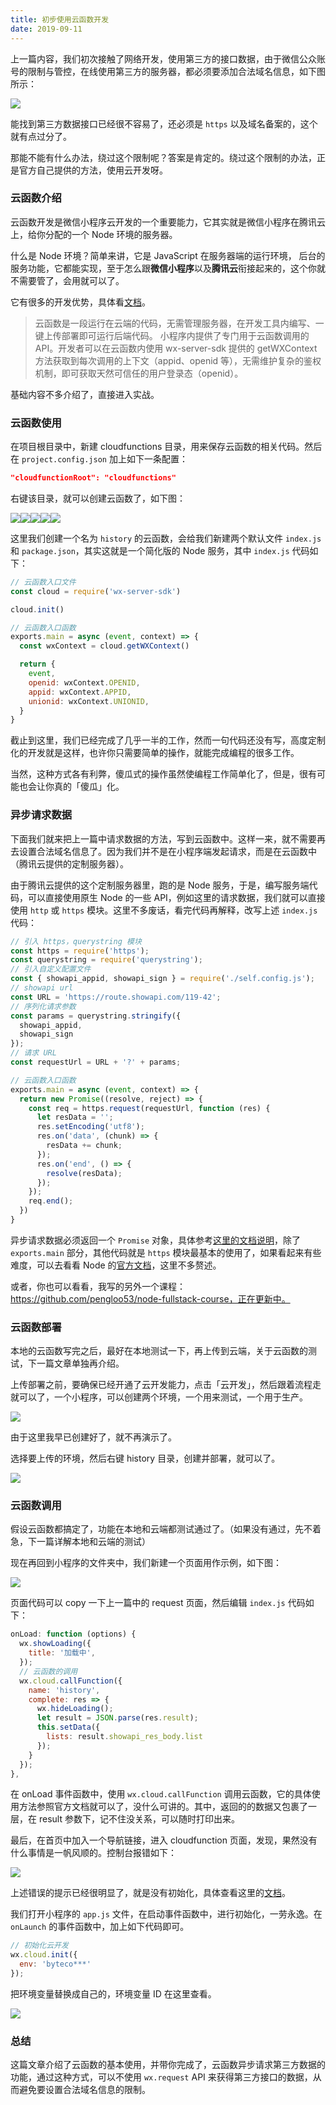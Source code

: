 ```yaml
---
title: 初步使用云函数开发
date: 2019-09-11
---
```


上一篇内容，我们初次接触了网络开发，使用第三方的接口数据，由于微信公众账号的限制与管控，在线使用第三方的服务器，都必须要添加合法域名信息，如下图所示：

![](/image/collections/miniprogram/2019-09-10-21-57-45.png)

能找到第三方数据接口已经很不容易了，还必须是 `https` 以及域名备案的，这个就有点过分了。

那能不能有什么办法，绕过这个限制呢？答案是肯定的。绕过这个限制的办法，正是官方自己提供的方法，使用云开发呀。

### 云函数介绍
云函数开发是微信小程序云开发的一个重要能力，它其实就是微信小程序在腾讯云上，给你分配的一个 Node 环境的服务器。

什么是 Node 环境？简单来讲，它是 JavaScript 在服务器端的运行环境， 后台的服务功能，它都能实现，至于怎么跟**微信小程序**以及**腾讯云**衔接起来的，这个你就不需要管了，会用就可以了。

它有很多的开发优势，具体看[文档](https://developers.weixin.qq.com/miniprogram/dev/wxcloud/basis/getting-started.html)。

>  云函数是一段运行在云端的代码，无需管理服务器，在开发工具内编写、一键上传部署即可运行后端代码。
> 小程序内提供了专门用于云函数调用的 API。开发者可以在云函数内使用 wx-server-sdk 提供的 getWXContext 方法获取到每次调用的上下文（appid、openid 等），无需维护复杂的鉴权机制，即可获取天然可信任的用户登录态（openid）。

基础内容不多介绍了，直接进入实战。

### 云函数使用
在项目根目录中，新建 cloudfunctions 目录，用来保存云函数的相关代码。然后在 `project.config.json` 加上如下一条配置：

```json
"cloudfunctionRoot": "cloudfunctions"
```

右键该目录，就可以创建云函数了，如下图：

![](/image/collections/miniprogram/2019-09-11-15-08-53.png)![](/image/collections/miniprogram/2019-09-11-15-08-57.png)![](/image/collections/miniprogram/2019-09-11-15-09-09.png)![](/image/collections/miniprogram/2019-09-11-15-09-11.png)![](/image/collections/miniprogram/2019-09-11-18-01-55.png)

这里我们创建一个名为 `history` 的云函数，会给我们新建两个默认文件 `index.js` 和 `package.json`，其实这就是一个简化版的 Node 服务，其中 `index.js` 代码如下：

```js
// 云函数入口文件
const cloud = require('wx-server-sdk')

cloud.init()

// 云函数入口函数
exports.main = async (event, context) => {
  const wxContext = cloud.getWXContext()

  return {
    event,
    openid: wxContext.OPENID,
    appid: wxContext.APPID,
    unionid: wxContext.UNIONID,
  }
}
```

截止到这里，我们已经完成了几乎一半的工作，然而一句代码还没有写，高度定制化的开发就是这样，也许你只需要简单的操作，就能完成编程的很多工作。

当然，这种方式各有利弊，傻瓜式的操作虽然使编程工作简单化了，但是，很有可能也会让你真的「傻瓜」化。

### 异步请求数据
下面我们就来把上一篇中请求数据的方法，写到云函数中。这样一来，就不需要再去设置合法域名信息了。因为我们并不是在小程序端发起请求，而是在云函数中（腾讯云提供的定制服务器）。

由于腾讯云提供的这个定制服务器里，跑的是 Node 服务，于是，编写服务端代码，可以直接使用原生 Node 的一些 API，例如这里的请求数据，我们就可以直接使用 `http` 或 `https` 模块。这里不多废话，看完代码再解释，改写上述 `index.js` 代码：

```js
// 引入 https，querystring 模块
const https = require('https');
const querystring = require('querystring');
// 引入自定义配置文件
const { showapi_appid, showapi_sign } = require('./self.config.js');
// showapi url
const URL = 'https://route.showapi.com/119-42';
// 序列化请求参数
const params = querystring.stringify({
  showapi_appid,
  showapi_sign
});
// 请求 URL
const requestUrl = URL + '?' + params;

// 云函数入口函数
exports.main = async (event, context) => {
  return new Promise((resolve, reject) => {
    const req = https.request(requestUrl, function (res) {
      let resData = '';
      res.setEncoding('utf8');
      res.on('data', (chunk) => {
        resData += chunk;
      });
      res.on('end', () => {
        resolve(resData);
      });
    });
    req.end();
  })
}
```

异步请求数据必须返回一个 `Promise` 对象，具体参考[这里的文档说明](https://developers.weixin.qq.com/miniprogram/dev/wxcloud/guide/functions/async.html)，除了 `exports.main` 部分，其他代码就是 `https` 模块最基本的使用了，如果看起来有些难度，可以去看看 Node 的[官方文档](http://nodejs.cn/api/)，这里不多赘述。

或者，你也可以看看，我写的另外一个课程：https://github.com/pengloo53/node-fullstack-course，正在更新中。

### 云函数部署
本地的云函数写完之后，最好在本地测试一下，再上传到云端，关于云函数的测试，下一篇文章单独再介绍。

上传部署之前，要确保已经开通了云开发能力，点击「云开发」，然后跟着流程走就可以了，一个小程序，可以创建两个环境，一个用来测试，一个用于生产。

![](/image/collections/miniprogram/2019-09-11-15-37-41.png)

由于这里我早已创建好了，就不再演示了。

选择要上传的环境，然后右键 history 目录，创建并部署，就可以了。

![](/image/collections/miniprogram/2019-09-11-15-42-48.png)

### 云函数调用
假设云函数都搞定了，功能在本地和云端都测试通过了。（如果没有通过，先不着急，下一篇详解本地和云端的测试）

现在再回到小程序的文件夹中，我们新建一个页面用作示例，如下图：

![](/image/collections/miniprogram/2019-09-11-17-09-04.png)

页面代码可以 copy 一下上一篇中的 request 页面，然后编辑 `index.js` 代码如下：

```js
onLoad: function (options) {
  wx.showLoading({
    title: '加载中',
  });
  // 云函数的调用
  wx.cloud.callFunction({
    name: 'history',
    complete: res => {
      wx.hideLoading();
      let result = JSON.parse(res.result);
      this.setData({
        lists: result.showapi_res_body.list
      });
    }
  });
},
```

在 onLoad 事件函数中，使用 `wx.cloud.callFunction` 调用云函数，它的具体使用方法参照官方文档就可以了，没什么可讲的。其中，返回的的数据又包裹了一层，在 result 参数下，记不住没关系，可以随时打印出来。

最后，在首页中加入一个导航链接，进入 cloudfunction 页面，发现，果然没有什么事情是一帆风顺的。控制台报错如下：

![](/image/collections/miniprogram/2019-09-11-17-37-02.png)

上述错误的提示已经很明显了，就是没有初始化，具体查看这里的[文档](https://developers.weixin.qq.com/miniprogram/dev/wxcloud/guide/init.html)。

我们打开小程序的 `app.js` 文件，在启动事件函数中，进行初始化，一劳永逸。在 `onLaunch` 的事件函数中，加上如下代码即可。

```js
// 初始化云开发
wx.cloud.init({
  env: 'byteco***'
});
```

把环境变量替换成自己的，环境变量 ID 在这里查看。

![](/image/collections/miniprogram/2019-09-11-17-42-45.png)

### 总结
这篇文章介绍了云函数的基本使用，并带你完成了，云函数异步请求第三方数据的功能，通过这种方式，可以不使用 `wx.request` API 来获得第三方接口的数据，从而避免要设置合法域名信息的限制。